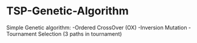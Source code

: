 # TSP-Genetic-Algorithm

Simple Genetic algorithm:
-Ordered CrossOver (OX)
-Inversion Mutation
-Tournament Selection (3 paths in tournament)

